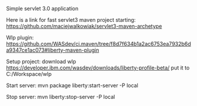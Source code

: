 Simple servlet 3.0 application


Here is a link for fast servlet3 maven project starting:
 https://github.com/maciejwalkowiak/servlet3-maven-archetype

Wlp plugin:
 https://github.com/WASdev/ci.maven/tree/f8d7f634b1a2ac6753ea7932b6da9347ce1ac073#liberty-maven-plugin

Setup project:
 download wlp https://developer.ibm.com/wasdev/downloads/liberty-profile-beta/
 put it to C:/Workspace/wlp

Start server:
 mvn package liberty:start-server -P local

Stop server:
 mvn liberty:stop-server -P local

